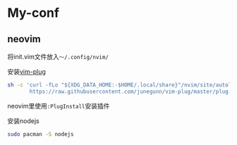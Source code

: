 # My-conf

## neovim

将init.vim文件放入`～/.config/nvim/`

安装[vim-plug](https://github.com/junegunn/vim-plug)

```bash
sh -c 'curl -fLo "${XDG_DATA_HOME:-$HOME/.local/share}"/nvim/site/autoload/plug.vim --create-dirs \
       https://raw.githubusercontent.com/junegunn/vim-plug/master/plug.vim'
```

neovim里使用`:PlugInstall`安装插件

安装nodejs

```bash
sudo pacman -S nodejs
```
